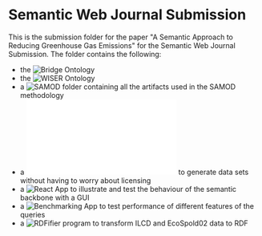 # Semantic Web Journal Submission
This is the submission folder for the paper "A Semantic Approach to Reducing Greenhouse Gas Emissions" for the Semantic Web Journal Submission.
The folder contains the following:
- the ![Bridge Ontology](Ontologies/BridgeOntology)
- the ![WISER Ontology](Ontologies/WISEROntology)
- a ![SAMOD folder](SAMOD) containing all the artifacts used in the SAMOD methodology 
- a ![Sample Data Generator programm](SampleDataGenerator/dataGenerator.py) to generate data sets without having to worry about licensing
- a ![React App](GUI) to illustrate and test the behaviour of the semantic backbone with a GUI
- a ![Benchmarking App](Benchmarking) to test performance of different features of the queries
- a ![RDFifier program](RDFifier) to transform ILCD and EcoSpold02 data to RDF

